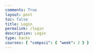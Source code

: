 ```yaml
---
comments: True
layout: post
toc: false
title: Login
permalink: /login
description: Login
type: hacks
courses: { "compsci": { "week": 2 } }
---
```


<head>
    <meta charset="UTF-8">
    <meta name="viewport" content="width=device-width, initial-scale=1.0">
    <title>Login Form</title>
   <style>
        @keyframes strobe {
            0%, 20%, 50%, 80%, 100% {
                background-color: #FF0000; /* Red */
            }
            40% {
                background-color: #FF7F00; /* Orange */
            }
            60% {
                background-color: #FFFF00; /* Yellow */
            }
            80% {
                background-color: #00FF00; /* Green */
            }
        }

        @keyframes rainbow {
            0% {
                color: #FF0000; /* Red */
            }
            16.67% {
                color: #FF7F00; /* Orange */
            }
            33.33% {
                color: #FFFF00; /* Yellow */
            }
            50% {
                color: #00FF00; /* Green */
            }
            66.67% {
                color: #0000FF; /* Blue */
            }
            83.33% {
                color: #4B0082; /* Indigo */
            }
            100% {
                color: #9400D3; /* Violet */
            }
        }

        body {
            margin: 0;
            font-family: Arial, sans-serif;
        }

        .gradient-layer {
            position: fixed;
            top: 0;
            left: 0;
            width: 100vw;
            height: 100vh;
            background: linear-gradient(45deg, #FF0000, #00FF00, #0000FF);
            opacity: 0.8;
            animation: strobe 2s infinite;
        }

        .login-container {
            position: absolute;
            top: 50%;
            left: 50%;
            transform: translate(-50%, -50%);
            z-index: 1;
            border: 3px solid #39FF14;
            background-color: #171515;
            border-radius: 15px;
            padding: 20px;
            animation: rainbow 10s infinite; /* Apply rainbow effect to the login container */
        }

        input[type=text], input[type=password] {
            width: 100%;
            padding: 12px 20px;
            margin: 8px 0;
            display: inline-block;
            border: 1px solid #39FF14;
            box-sizing: border-box;
            background-color: #171515;
            color: #39FF14;
        }

        button {
            background-color: #39FF14;
            color: #171515;
            padding: 14px 20px;
            margin: 8px 0;
            border: none;
            cursor: pointer;
            width: 50%;
            margin-left: 170px;
        }

        button:hover {
            opacity: 0.8;
        }

        span.psw {
            display: flex;
            justify-items: center;
            text-align: center;
            margin-left: 250px;
            padding-top: 16px;
            color: #39FF14;
        }

        @media screen and (max-width: 300px) {
            span.psw {
                display: block;
                float: none;
            }

            .cancelbtn {
                width: 100%;
            }
        }
    </style>
<div class="login-container">
  
<form action="javascript:login_user()">
    <label for="uid"><b>Username</b></label>
    <input type="text" id="uid" placeholder="Enter Username" name="uid" required>
    <label for="password"><b>Password</b></label>
    <input type="password" id="password" placeholder="Enter Password" name="password" required>
    <button class='button'>Log in</button>
    <div>
    <span class="psw">Need an account? <a href="{{site.baseurl}}/signup"> Sign Up</a></span>
    </div>

</form>
<script type="module">
    import { uri, options } from '{{site.baseurl}}/assets/js/api/config.js';
    function login_user() {
        var myHeaders = new Headers();
        myHeaders.append("Content-Type", "application/json");
        const url = uri + '/api/users/authenticate';
        const body = {
            uid: document.getElementById("uid").value,
            password: document.getElementById("password").value,
        };
        const authOptions = {
            method: 'POST',
            cache: 'no-cache',
            headers: myHeaders,
            body: JSON.stringify(body)
        };
        fetch(url, authOptions)
        .then(response => {
            if (!response.ok) {
                const errorMsg = 'Login error: ' + response.status;
                console.log(errorMsg);
                return null;
            }
            const contentType = response.headers.get('Content-Type');
            if (contentType && contentType.includes('application/json')) {
                return response.json();
            } else {
                return response.text();
            }
        })
        .then(data => {
            if (data !== null) {
                console.log('Response:', data);
            }
            // window.location.href = "{{site.baseurl}}/";
        })
        .catch(err => {
            console.error('Fetch error:', err);
        });
    }
    window.login_user = login_user;

</script>
